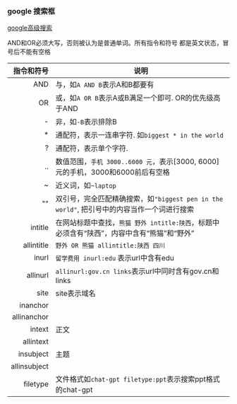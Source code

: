 
### google 搜索框

[google高级搜索](https://www.google.com/advanced_search)

AND和OR必须大写，否则被认为是普通单词。所有指令和符号 都是英文状态，冒号后不能有空格

指令和符号 | 说明 
----------:|------
 AND | 与，如`A AND B`表示A和B都要有
  OR | 或，如`A OR B`表示A或B满足一个即可. OR的优先级高于AND
  \- | 非，如`-B`表示排除B
  \* | 通配符，表示一连串字符. 如`biggest * in the world`
   ? | 通配符，表示单个字符. 
  .. | 数值范围，`手机 3000..6000 元`，表示[3000, 6000]元的手机，3000和6000前后有空格
  \~ | 近义词，如`~laptop`
  "" | 双引号，完全匹配精确搜索，如`"biggest pen in the world"`, 把引号中的内容当作一个词进行搜索
      intitle | 在网站标题中查找，`熊猫 野外 intitle:陕西`，标题中必须含有“陕西”，内容中含有“熊猫”和“野外”
   allintitle | `野外 OR 熊猫 allintitle:陕西 四川`
        inurl | `留学费用 inurl:edu` 表示url中含有edu 
     allinurl | `allinurl:gov.cn links`表示url中同时含有gov.cn和links
         site | site表示域名
     inanchor | 
  allinanchor |
       intext | 正文
    allintext |
    insubject | 主题
 allinsubject |
     filetype | 文件格式如`chat-gpt filetype:ppt`表示搜索ppt格式的chat-gpt

